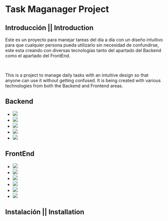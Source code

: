 <h1>Task Maganager Project</h1>
<h2>Introducción || Introduction</h2>
<p>Este es un proyecto para manejar tareas del día a día con un diseño intuitivo para que cualquier persona pueda utilizarlo sin necesidad de confundirse, este esta creando con diversas tecnologías tanto del apartado del Backend como el apartado del FrontEnd.</p><br/>

<p>This is a project to manage daily tasks with an intuitive design so that anyone can use it without getting confused. It is being created with various technologies from both the Backend and Frontend areas.</p>
<h2>Backend</h2>
<ul>
<li><img src="https://img.shields.io/badge/-Node.js-339933?style=flat&logo=node.js&logoColor=white" /></li>
<li><img src="https://img.shields.io/badge/-Express.js-000000?style=flat&logo=express&logoColor=white" /></li>
<li><img src="https://img.shields.io/badge/-MySQL-4479A1?style=flat&logo=mysql&logoColor=white" /></li>
<li><img src="https://img.shields.io/badge/-Docker-2496ED?style=flat&logo=docker&logoColor=white" /></li>
<li><img src="https://img.shields.io/badge/-CORS-FFD700?style=flat&logoColor=white" /></li>
</ul>
<h2>FrontEnd</h2>
<ul>
<li><img src="https://img.shields.io/badge/-HTML5-E34F26?style=flat&logo=html5&logoColor=white" /></li>
<li><img src="https://img.shields.io/badge/-CSS3-1572B6?style=flat&logo=css3&logoColor=white" /></li>
<li><img src="https://img.shields.io/badge/-JavaScript-F7DF1E?style=flat&logo=javascript&logoColor=black" /></li>
<li><img src="https://img.shields.io/badge/-React-61DAFB?style=flat&logo=react&logoColor=black" /></li> 
<li><img src="https://img.shields.io/badge/-Axios-5A29E4?style=flat&logo=axios&logoColor=white" /></li>
<li><img src="https://img.shields.io/badge/-Formik-005F56?style=flat&logo=formik&logoColor=white" /></li>
</ul>

<h2>Instalación || Installation</h2>
